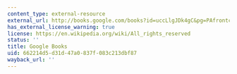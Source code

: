 ```yaml
---
content_type: external-resource
external_url: http://books.google.com/books?id=uccLlgJDk4gC&pg=PAfrontcover
has_external_license_warning: true
license: https://en.wikipedia.org/wiki/All_rights_reserved
status: ''
title: Google Books
uid: 662214d5-d31d-47a0-837f-083c213dbf87
wayback_url: ''
---
```

